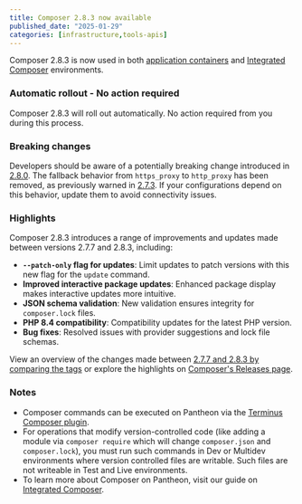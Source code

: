 ```yaml
---
title: Composer 2.8.3 now available
published_date: "2025-01-29"
categories: [infrastructure,tools-apis]
---
```


Composer 2.8.3 is now used in both [application containers](/application-containers) and [Integrated Composer](/guides/integrated-composer) environments.

### Automatic rollout - No action required

Composer 2.8.3 will roll out automatically. No action required from you during this process.

### Breaking changes

Developers should be aware of a potentially breaking change introduced in [2.8.0](https://github.com/composer/composer/releases/tag/2.8.0). The fallback behavior from `https_proxy` to `http_proxy` has been removed, as previously warned in [2.7.3](https://github.com/composer/composer/releases/tag/2.7.3). If your configurations depend on this behavior, update them to avoid connectivity issues.

### Highlights

Composer 2.8.3 introduces a range of improvements and updates made between versions 2.7.7 and 2.8.3, including:

* **`--patch-only` flag for updates**: Limit updates to patch versions with this new flag for the `update` command.
* **Improved interactive package updates**: Enhanced package display makes interactive updates more intuitive.
* **JSON schema validation**: New validation ensures integrity for `composer.lock` files.
* **PHP 8.4 compatibility**: Compatibility updates for the latest PHP version.
* **Bug fixes**: Resolved issues with provider suggestions and lock file schemas.

View an overview of the changes made between [2.7.7 and 2.8.3 by comparing the tags](https://github.com/composer/composer/compare/2.7.7...2.8.3) or explore the highlights on [Composer's Releases page](https://github.com/composer/composer/releases).

### Notes

* Composer commands can be executed on Pantheon via the [Terminus Composer plugin](https://github.com/pantheon-systems/terminus-composer-plugin).
* For operations that modify version-controlled code (like adding a module via `composer require` which will change `composer.json` and `composer.lock`), you must run such commands in Dev or Multidev environments where version controlled files are writable. Such files are not writeable in Test and Live environments.
* To learn more about Composer on Pantheon, visit our guide on [Integrated Composer](/guides/integrated-composer).

